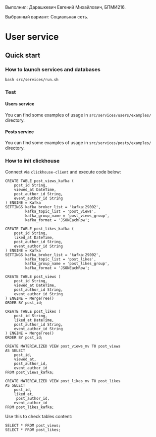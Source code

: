 Выполнил: Дарашкевич Евгений Михайлович, БПМИ216.

Выбранный вариант: Социальная сеть.

# User service

## Quick start

### How to launch services and databases

```
bash src/services/run.sh
```

### Test

#### Users service

You can find some examples of usage in `src/services/users/examples/` directory.

#### Posts service

You can find some examples of usage in `src/services/posts/examples/` directory.

### How to init clickhouse

Connect via `clickhouse-client` and execute code below:
```
CREATE TABLE post_views_kafka (
    post_id String,
    viewed_at DateTime,
    post_author_id String,
    event_author_id String
) ENGINE = Kafka
SETTINGS kafka_broker_list = 'kafka:29092',
         kafka_topic_list = 'post_views',
         kafka_group_name = 'post_views_group',
         kafka_format = 'JSONEachRow';

CREATE TABLE post_likes_kafka (
    post_id String,
    liked_at DateTime,
    post_author_id String,
    event_author_id String
) ENGINE = Kafka
SETTINGS kafka_broker_list = 'kafka:29092',
         kafka_topic_list = 'post_likes',
         kafka_group_name = 'post_likes_group',
         kafka_format = 'JSONEachRow';

CREATE TABLE post_views (
    post_id String,
    viewed_at DateTime,
    post_author_id String,
    event_author_id String
) ENGINE = MergeTree()
ORDER BY post_id;

CREATE TABLE post_likes (
    post_id String,
    liked_at DateTime,
    post_author_id String,
    event_author_id String
) ENGINE = MergeTree()
ORDER BY post_id;

CREATE MATERIALIZED VIEW post_views_mv TO post_views
AS SELECT 
    post_id, 
    viewed_at,
    post_author_id,
    event_author_id
FROM post_views_kafka;

CREATE MATERIALIZED VIEW post_likes_mv TO post_likes
AS SELECT 
    post_id, 
    liked_at,
     post_author_id,
    event_author_id
FROM post_likes_kafka;
```

Use this to check tables content:
```
SELECT * FROM post_views;
SELECT * FROM post_likes;
```
